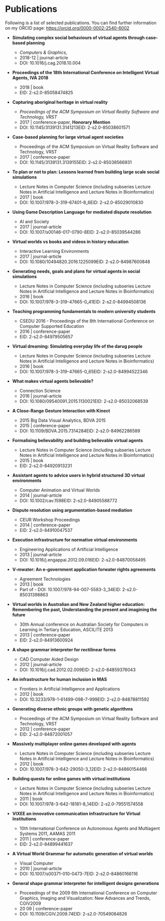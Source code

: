 # Publications

Following is a list of selected publications. You can find further information on my ORCID page: https://orcid.org/0000-0002-2540-6002

- **Simulating complex social behaviours of virtual agents through case-based planning**
  - _Computers & Graphics_,
  - 2018-12 | journal-article
  - DOI: 10.1016/j.cag.2018.10.004
- **Proceedings of the 18th International Conference on Intelligent Virtual Agents, IVA 2018**
  - 2018 | book
  - EID: 2-s2.0-85058474825
- **Capturing aboriginal heritage in virtual reality**
  - _Proceedings of the ACM Symposium on Virtual Reality Software and Technology, VRST_
  - 2017 | conference-paper, **Honorary Mention**
  - DOI: 10.1145/3139131.3141213EID: 2-s2.0-85038601571
- **Case-based planning for large virtual agent societies**

  - Proceedings of the ACM Symposium on Virtual Reality Software and Technology, VRST
  - 2017 | conference-paper
  - DOI: 10.1145/3139131.3139155EID: 2-s2.0-85038566931

- **To plan or not to plan: Lessons learned from building large scale social simulations**

  - Lecture Notes in Computer Science (including subseries Lecture Notes in Artificial Intelligence and Lecture Notes in Bioinformatics)
  - 2017 | book
  - DOI: 10.1007/978-3-319-67401-8_6EID: 2-s2.0-85029010830

- **Using Game Description Language for mediated dispute resolution**

  - AI and Society
  - 2017 | journal-article
  - DOI: 10.1007/s00146-017-0790-8EID: 2-s2.0-85039544286

- **Virtual worlds vs books and videos in history education**

  - Interactive Learning Environments
  - 2017 | journal-article
  - DOI: 10.1080/10494820.2016.1225099EID: 2-s2.0-84987600848

- **Generating needs, goals and plans for virtual agents in social simulations**

  - Lecture Notes in Computer Science (including subseries Lecture Notes in Artificial Intelligence and Lecture Notes in Bioinformatics)
  - 2016 | book
  - DOI: 10.1007/978-3-319-47665-0_41EID: 2-s2.0-84994508136

- **Teaching programming fundamentals to modern university students**

  - CSEDU 2016 - Proceedings of the 8th International Conference on Computer Supported Education
  - 2016 | conference-paper
  - EID: 2-s2.0-84979505657

- **Virtual dreaming: Simulating everyday life of the darug people**

  - Lecture Notes in Computer Science (including subseries Lecture Notes in Artificial Intelligence and Lecture Notes in Bioinformatics)
  - 2016 | book
  - DOI: 10.1007/978-3-319-47665-0_65EID: 2-s2.0-84994522346

- **What makes virtual agents believable?**

  - Connection Science
  - 2016 | journal-article
  - DOI: 10.1080/09540091.2015.1130021EID: 2-s2.0-85032068539

- **A Close-Range Gesture Interaction with Kinect**

  - 2015 Big Data Visual Analytics, BDVA 2015
  - 2015 | conference-paper
  - DOI: 10.1109/BDVA.2015.7314284EID: 2-s2.0-84962286589

- **Formalising believability and building believable virtual agents**

  - Lecture Notes in Computer Science (including subseries Lecture Notes in Artificial Intelligence and Lecture Notes in Bioinformatics)
  - 2015 | book
  - EID: 2-s2.0-84920913231

- **Assistant agents to advice users in hybrid structured 3D virtual environments**

  - Computer Animation and Virtual Worlds
  - 2014 | journal-article
  - DOI: 10.1002/cav.1598EID: 2-s2.0-84905588772

- **Dispute resolution using argumentation-based mediation**

  - CEUR Workshop Proceedings
  - 2014 | conference-paper
  - EID: 2-s2.0-84910047537

- **Execution infrastructure for normative virtual environments**

  - Engineering Applications of Artificial Intelligence
  - 2013 | journal-article
  - DOI: 10.1016/j.engappai.2012.09.016EID: 2-s2.0-84870058495

- **V-mwater: An e-government application forwater rights agreements**

  - Agreement Technologies
  - 2013 | book
  - Part of - DOI: 10.1007/978-94-007-5583-3_34EID: 2-s2.0-85031398863

- **Virtual worlds in Australian and New Zealand higher education: Remembering the past, Understanding the present and imagining the future**

  - 30th Annual conference on Australian Society for Computers in Learning in Tertiary Education, ASCILITE 2013
  - 2013 | conference-paper
  - EID: 2-s2.0-84913600924

- **A shape grammar interpreter for rectilinear forms**

  - CAD Computer Aided Design
  - 2012 | journal-article
  - DOI: 10.1016/j.cad.2012.02.009EID: 2-s2.0-84859376043

- **An infrastructure for human inclusion in MAS**

  - Frontiers in Artificial Intelligence and Applications
  - 2012 | book
  - DOI: 10.3233/978-1-61499-098-7-999EID: 2-s2.0-84878811592

- **Generating diverse ethnic groups with genetic algorithms**

  - Proceedings of the ACM Symposium on Virtual Reality Software and Technology, VRST
  - 2012 | conference-paper
  - EID: 2-s2.0-84872001057

- **Massively multiplayer online games developed with agents**

  - Lecture Notes in Computer Science (including subseries Lecture Notes in Artificial Intelligence and Lecture Notes in Bioinformatics)
  - 2012 | book
  - DOI: 10.1007/978-3-642-29050-3_12EID: 2-s2.0-84860154466

- **Building quests for online games with virtual institutions**

  - Lecture Notes in Computer Science (including subseries Lecture Notes in Artificial Intelligence and Lecture Notes in Bioinformatics)
  - 2011 | book
  - DOI: 10.1007/978-3-642-18181-8_14EID: 2-s2.0-79551574558

- **VIXEE an innovative communication infrastructure for Virtual Institutions**

  - 10th International Conference on Autonomous Agents and Multiagent Systems 2011, AAMAS 2011
  - 2011 | conference-paper
  - EID: 2-s2.0-84899441637

- **A Virtual World Grammar for automatic generation of virtual worlds**

  - Visual Computer
  - 2010 | journal-article
  - DOI: 10.1007/s00371-010-0473-7EID: 2-s2.0-84860166116

- **General shape grammar interpreter for intelligent designs generations**
  - Proceedings of the 2009 6th International Conference on Computer Graphics, Imaging and Visualization: New Advances and Trends, CGIV2009
  - 20 09 | conference-paper
  - DOI: 10.1109/CGIV.2009.74EID: 2-s2.0-70549084826
